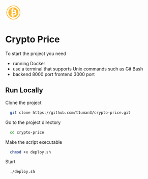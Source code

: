 ![Weather Logo](frontend/public/bit.png)
# Crypto Price

To start the project you need
- running Docker
- use a terminal that supports Unix commands such as Git Bash
- backend 8000 port frontend 3000 port



## Run Locally

Clone the project

```bash
  git clone https://github.com/t1uman3/crypto-price.git
```

Go to the project directory

```bash
  cd crypto-price
```

Make the script executable

```bash
  chmod +x deploy.sh
```

Start

```bash
  ./deploy.sh
```
